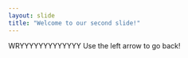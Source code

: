 ```yaml
---
layout: slide
title: "Welcome to our second slide!"
---
```

WRYYYYYYYYYYYYY
Use the left arrow to go back!
